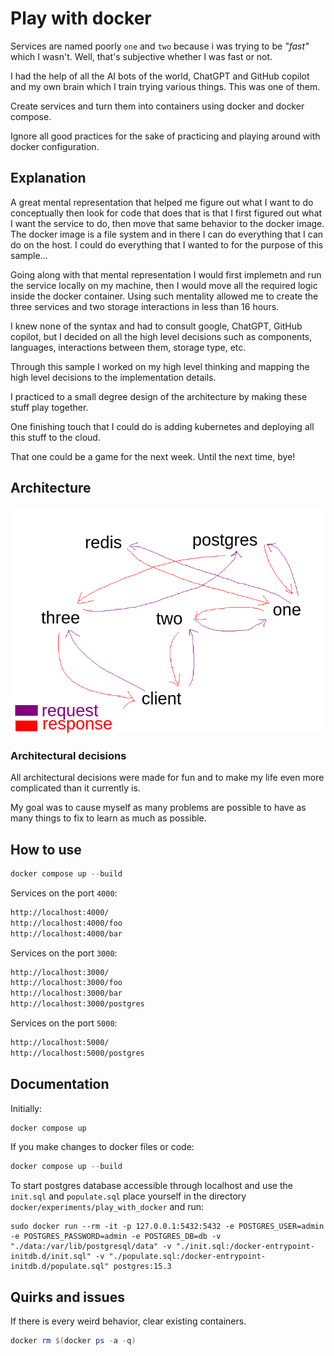 # Play with docker

Services are named poorly `one` and `two` because i was trying to be _"fast"_ which I wasn't. Well, that's subjective whether I was fast or not.

I had the help of all the AI bots of the world, ChatGPT and GitHub copilot and my own brain which I train trying various things. This was one of them.

Create services and turn them into containers using docker and docker compose.

Ignore all good practices for the sake of practicing and playing around with docker configuration.

## Explanation

A great mental representation that helped me figure out what I want to do conceptually then look for code that does that is that I first figured out what I want the service to do, then move that same behavior to the docker image. The docker image is a file system and in there I can do everything that I can do on the host. I could do everything that I wanted to for the purpose of this sample...

Going along with that mental representation I would first implemetn and run the service locally on my machine, then I would move all the required logic inside the docker container. Using such mentality allowed me to create the three services and two storage interactions in less than 16 hours.

I knew none of the syntax and had to consult google, ChatGPT, GitHub copilot, but I decided on all the high level decisions such as components, languages, interactions between them, storage type, etc.

Through this sample I worked on my high level thinking and mapping the high level decisions to the implementation details.

I practiced to a small degree design of the architecture by making these stuff play together.

One finishing touch that I could do is adding kubernetes and deploying all this stuff to the cloud.

That one could be a game for the next week. Until the next time, bye!

## Architecture

![Architecture](./architecture.png)

### Architectural decisions

All architectural decisions were made for fun and to make my life even more complicated than it currently is.

My goal was to cause myself as many problems are possible to have as many things to fix to learn as much as possible.

## How to use

```powershell
docker compose up --build
```

Services on the port `4000`:

```txt
http://localhost:4000/
http://localhost:4000/foo
http://localhost:4000/bar
```

Services on the port `3000`:

```txt
http://localhost:3000/
http://localhost:3000/foo
http://localhost:3000/bar
http://localhost:3000/postgres
```

Services on the port `5000`:

```txt
http://localhost:5000/
http://localhost:5000/postgres
```

## Documentation

Initially:

```powershell
docker compose up
```

If you make changes to docker files or code:

```powershell
docker compose up --build
```

To start postgres database accessible through localhost and use the `init.sql` and `populate.sql` place yourself in the directory `docker/experiments/play_with_docker` and run:

```terminal
sudo docker run --rm -it -p 127.0.0.1:5432:5432 -e POSTGRES_USER=admin -e POSTGRES_PASSWORD=admin -e POSTGRES_DB=db -v "./data:/var/lib/postgresql/data" -v "./init.sql:/docker-entrypoint-initdb.d/init.sql" -v "./populate.sql:/docker-entrypoint-initdb.d/populate.sql" postgres:15.3
```

## Quirks and issues

If there is every weird behavior, clear existing containers.

```powershell
docker rm $(docker ps -a -q)
```
